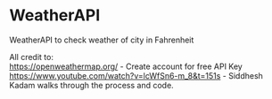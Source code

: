 # WeatherAPI
WeatherAPI to check weather of city in Fahrenheit

All credit to:  
https://openweathermap.org/ - Create account for free API Key
https://www.youtube.com/watch?v=lcWfSn6-m_8&t=151s - Siddhesh Kadam walks through the process and code.
